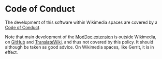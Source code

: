 # Code of Conduct

The development of this software within Wikimedia spaces are covered by a [Code of Conduct](https://www.mediawiki.org/wiki/Code_of_Conduct).

Note that main development of the [ModDoc extension](https://www.mediawiki.org/wiki/Special:MyLanguage/Extension:ModDoc) is outside Wikimedia, on [GitHub](https://github.com/jeblad/ModDoc/) and [TranslateWiki](https://translatewiki.net/wiki/Special:Translate/mwgithub-moddoc), and thus not covered by this policy. It should although be taken as good advice. On Wikimedia spaces, like Gerrit, it is in effect.
